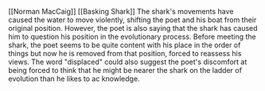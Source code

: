 [[Norman MacCaig]] [[Basking Shark]]
The shark's movements have caused the water to move violently, shifting the poet and his boat from their original position. However, the poet is also saying that the shark has caused him to question his position in the evolutionary process. Before meeting the shark, the poet seems to be quite content with his place in the order of things but now he is removed from that position, forced to reassess his views. The word "displaced" could also suggest the poet's discomfort at being forced to think that he might be nearer the shark on the ladder of evolution than he likes to ac knowledge.